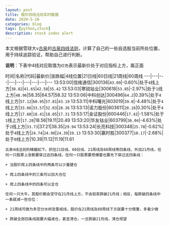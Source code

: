 ```yaml
---
layout: post
title: 股价四线法则实时数据
date: 2020-5-10
categories: blog
tags: [python,stock]
description: stock index alert
---
```



本文根据雪球大v[古泉](https://xueqiu.com/u/7148646888)的[古泉四线法则](https://xueqiu.com/7148646888/130498192)，计算了自己的一些自选股当前所处位置，用于持续追踪验证，帮助自己进行判断。

**说明**：下表中4线对应取值为`红色`表示最新价处于对应指标上方，属正面

时间|名称|代码|最新价|涨跌幅|4线位置|21日线|60日线|21周线|60周线
---|---|---|---|---|---|---|---|---
13:53:00|信维通信|300136|`43.09`|-0.60%|处于`4`线上方|`38.82`|`41.65`|`42.58`|`35.42`
13:53:03|寒锐钴业|300618|`53.85`|-2.97%|处于`1`线上方|`48.96`|58.35|64.57|58.32
13:53:06|中科创达|300496|`64.2`|0.39%|处于`4`线上方|`57.12`|`60.95`|`57.81`|`43.19`
13:53:11|中科曙光|603019|`39.0`|-4.48%|处于`4`线上方|`33.66`|`33.57`|`32.03`|`28.36`
13:53:13|诺力股份|603611|`20.16`|0.30%|处于`4`线上方|`17.60`|`18.41`|`18.05`|`17.31`
13:53:17|金证股份|600446|`17.42`|-1.58%|处于`1`线上方|`17.28`|18.56|19.11|20.49
13:53:20|华友钴业|603799|`36.04`|-4.63%|处于`2`线上方|`33.73`|37.21|38.35|`29.94`
13:53:24|长亮科技|300348|`25.78`|-0.62%|处于`4`线上方|`24.74`|`24.90`|`24.39`|`19.13`
13:53:30|赢时胜|300377|`10.17`|-2.68%|处于`0`线上方|10.39|11.12|11.19|11.61

```
古泉4线法则的精髓如下。抓住21日线、60日线、21周线及60周线等四条线，外加21月线，任何一只股票上涨都要穿过这四条线，任何一只股票要想爆雷也要先下穿过这四条线：

+ 当股价爬上四条线中的两条可以少量建仓

+ 爬上四条线中的三条可以加大仓位

+ 爬上四条线中的四条可以全仓

任何一只大牛，其股价都会坚守在21月线上方，不会轻易跌破21月线；相反，每跌破四条线中一条就减一些仓位：

+ 21周线可做为多空分水岭及警戒线，股价在21周线及60周线下方就要十分慎重，多看少做

+ 跌破全部四条线就要大幅减仓，甚至清仓，一旦跌破21月线，清仓观望
```